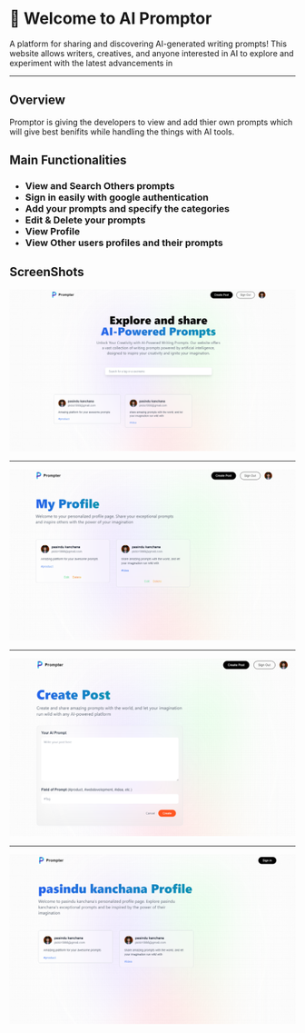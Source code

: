 

# 👋 Welcome to AI Promptor

  A platform for sharing and discovering AI-generated writing prompts! This
  website allows writers, creatives, and anyone interested in AI to explore and
  experiment with the latest advancements in
  
---


## Overview

Promptor is giving the developers to view and add thier own prompts which will give best benifits while handling the things with AI tools.

<h2>Main Functionalities</h2>
<h3><ul>
  <li>View and Search Others prompts </li>
  <li>Sign in easily with google authentication </li>
  <li>Add your prompts and specify the categories </li>
  <li>Edit & Delete your prompts</li>
  <li>View Profile</li>
  <li>View Other users profiles and their prompts</li>
</ul></h3>

## ScreenShots
<img src="./public/assets/images/Snapshot_1.png">

---

<img src="./public/assets/images/Snapshot_2.png">

---

<img src="./public/assets/images/Snapshot_3.png">

---

<img src="./public/assets/images/Snapshot_4.png">



